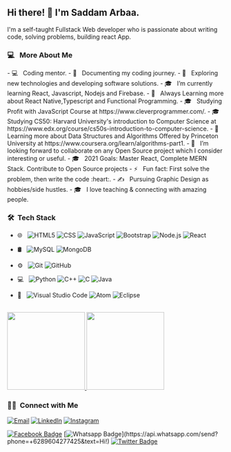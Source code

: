 ###

<h2>  Hi there! 👋 I'm Saddam Arbaa.</h2>

I'm a self-taught Fullstack Web developer who is passionate about writing code, solving problems, building react App.

<h3>  💻 &nbsp; More About Me </h3>
- 💻 &nbsp; Coding mentor.
- 📝 &nbsp; Documenting my coding journey.
- 🤔 &nbsp; Exploring new technologies and developing software solutions.
- 🎓 &nbsp; I’m currently learning React, Javascript, Nodejs and Firebase.
- 🌱 &nbsp; Always Learning more about React Native,Typescript and Functional Programming.
- 🎓 &nbsp; Studying Profit with JavaScript Course at https://www.cleverprogrammer.com/.
- 🎓 &nbsp; Studying CS50: Harvard University's introduction to Computer Science at https://www.edx.org/course/cs50s-introduction-to-computer-science.
- 🌱 &nbsp; Learning more about Data Structures and Algorithms Offered by Princeton University at https://www.coursera.org/learn/algorithms-part1.
- 👯 &nbsp; I’m looking forward to collaborate on any Open Source project which I consider interesting or useful.
- 🎓 &nbsp; 2021 Goals: Master React, Complete MERN Stack. Contribute to Open Source projects
- ⚡ &nbsp; Fun fact: First solve the problem, then write the code :heart:.
- ✍️ &nbsp; Pursuing Graphic Design as hobbies/side hustles.
- 🎓 &nbsp; I love teaching & connecting with amazing people.


<h3> 🛠 &nbsp;Tech Stack</h3>

- 🌐 &nbsp;
  ![HTML5](https://img.shields.io/badge/-HTML5-333333?style=flat&logo=HTML5)
  ![CSS](https://img.shields.io/badge/-CSS-333333?style=flat&logo=CSS3&logoColor=1572B6)
  ![JavaScript](https://img.shields.io/badge/-JavaScript-333333?style=flat&logo=javascript)
  ![Bootstrap](https://img.shields.io/badge/-Bootstrap-333333?style=flat&logo=bootstrap&logoColor=563D7C)
  ![Node.js](https://img.shields.io/badge/-Node.js-333333?style=flat&logo=node.js)
  ![React](https://img.shields.io/badge/-React-333333?style=flat&logo=react)
- 🛢 &nbsp;
  ![MySQL](https://img.shields.io/badge/-MySQL-333333?style=flat&logo=mysql)
  ![MongoDB](https://img.shields.io/badge/-MongoDB-333333?style=flat&logo=mongodb)
- ⚙️ &nbsp;
  ![Git](https://img.shields.io/badge/-Git-333333?style=flat&logo=git)
  ![GitHub](https://img.shields.io/badge/-GitHub-333333?style=flat&logo=github)
- 💻 &nbsp;
  ![Python](https://img.shields.io/badge/-Python-333333?style=flat&logo=python)
  ![C++](https://img.shields.io/badge/-C++-333333?style=flat&logo=C%2B%2B&logoColor=00599C)
  ![C](https://img.shields.io/badge/-C-333333?style=flat&logo=C%2B%2B&logoColor=00599C)
  ![Java](https://img.shields.io/badge/-Java-333333?style=flat&logo=Java&logoColor=007396)

- 🔧 &nbsp;
  ![Visual Studio Code](https://img.shields.io/badge/-Visual%20Studio%20Code-333333?style=flat&logo=visual-studio-code&logoColor=007ACC)
  ![Atom](https://img.shields.io/badge/-Atom-333333?style=flat&logo=eclipse-ide&logoColor=2C2255)
  ![Eclipse](https://img.shields.io/badge/-Eclipse-333333?style=flat&logo=eclipse-ide&logoColor=2C2255)

<br/>

<a href="https://github.com/AVS1508">
  <img height="180em" src="https://github-readme-stats.vercel.app/api?username=saddamarbaa&theme=buefy&show_icons=true" />
  <img height="180em" src="https://github-readme-stats.vercel.app/api/top-langs/?username=saddamarbaa&theme=buefy&layout=compact" />
</a>

<br/>

<h3> 🤝🏻 &nbsp;Connect with Me </h3>

<p>
<a href="mailto:saddamarbaas@gmail.com"><img alt="Email" src="https://img.shields.io/badge/Email-saddamarbaas@gmail.com-blue?style=flat-square&logo=gmail"></a>
<a href="https://www.linkedin.com/in/saddamarbaa/"><img alt="LinkedIn" src="https://img.shields.io/badge/LinkedIn-Saddam%20Arbaa%20-blue?style=flat-square&logo=linkedin"></a>
<a href="https://www.instagram.com/saddam.dev/"><img alt="Instagram" src="https://img.shields.io/badge/Instagram-saddam_arbaa__-blue?style=flat-square&logo=instagram"></a>

[![Facebook Badge](https://img.shields.io/badge/-Facebook-3b5998?style=flat-square&labelColor=3b5998&logo=facebook&logoColor=white&link=https://www.facebook.com/weltonpfelix/)](https://www.facebook.com/saddam.arbaa)
[![Whatsapp Badge](https://img.shields.io/badge/-Whatsapp-4CA143?style=flat-square&labelColor=4CA143&logo=whatsapp&logoColor=white&link=https://api.whatsapp.com/send?phone=+6289604277425&text=Hi!)](https://api.whatsapp.com/send?phone=+6289604277425&text=Hi!)
[![Twitter Badge](https://img.shields.io/badge/-Twitter-1da1f2?style=flat-square&labelColor=1da1f2&logo=twitter&logoColor=white&link=https://www.twitter.com/_weltonfelix/)](https://twitter.com/ArbaaSaddam/)

</p>

<!--TODO -->
<!-- will add my webside blow here  -->
<!--
<a href="https://www.adityavsingh.com/"><img alt="Website" src="https://img.shields.io/badge/Website-www.adityavsingh.com-blue?style=flat-square&logo=google-chrome"></a>
-->

<!-- # latest Blog posts -->

<!-- BLOG-POST-LIST:START -->
<!-- BLOG-POST-LIST:END -->
